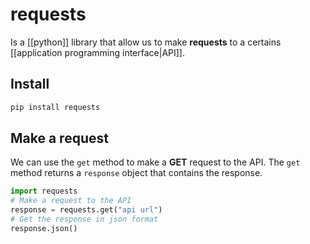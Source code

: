 # requests

Is a [[python]] library that allow us to make **requests** to a certains [[application programming interface|API]].

## Install

```python
pip install requests
```

## Make a request
We can use the `get` method to make a **GET** request to the API. The `get` method returns a `response` object that contains the response. 

```python
import requests
# Make a request to the API
response = requests.get("api url")
# Get the response in json format
response.json()
```


